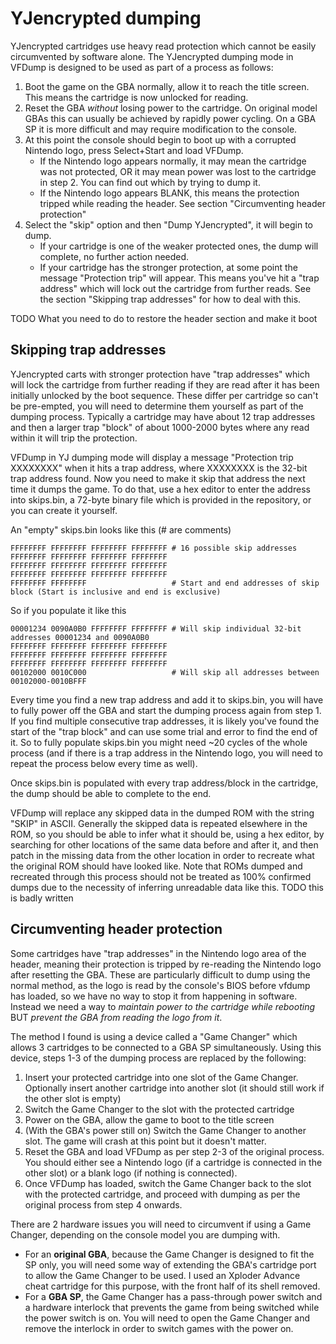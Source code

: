 YJencrypted dumping
===================

YJencrypted cartridges use heavy read protection which cannot be easily circumvented by software alone. The YJencrypted
dumping mode in VFDump is designed to be used as part of a process as follows:

1. Boot the game on the GBA normally, allow it to reach the title screen. This means the cartridge is now unlocked for
   reading.
2. Reset the GBA _without_ losing power to the cartridge. On original model GBAs this can usually be achieved by rapidly
   power cycling. On a GBA SP it is more difficult and may require modification to the console.
3. At this point the console should begin to boot up with a corrupted Nintendo logo, press Select+Start and load VFDump.
    * If the Nintendo logo appears normally, it may mean the cartridge was not protected, OR it may mean power was lost
      to the cartridge in step 2. You can find out which by trying to dump it.
    * If the Nintendo logo appears BLANK, this means the protection tripped while reading the header.
      See section "Circumventing header protection"
4. Select the "skip" option and then "Dump YJencrypted", it will begin to dump.
    * If your cartridge is one of the weaker protected ones, the dump will complete, no further action needed.
    * If your cartridge has the stronger protection, at some point the message "Protection trip" will appear.
      This means you've hit a "trap address" which will lock out the cartridge from further reads.
      See the section "Skipping trap addresses" for how to deal with this.

TODO What you need to do to restore the header section and make it boot

Skipping trap addresses
-----------------------

YJencrypted carts with stronger protection have "trap addresses" which will lock the cartridge from further reading if
they are read after it has been initially unlocked by the boot sequence. These differ per cartridge so can't be 
pre-empted, you will need to determine them yourself as part of the dumping process. Typically a cartridge may have
about 12 trap addresses and then a larger trap "block" of about 1000-2000 bytes where any read within it will trip the
protection.

VFDump in YJ dumping mode will display a message "Protection trip XXXXXXXX" when it hits a trap address, where XXXXXXXX
is the 32-bit trap address found. Now you need to make it skip that address the next time it dumps the game. To do that,
use a hex editor to enter the address into skips.bin, a 72-byte binary file which is provided in the repository, or you
can create it yourself.

An "empty" skips.bin looks like this (# are comments)

```
FFFFFFFF FFFFFFFF FFFFFFFF FFFFFFFF # 16 possible skip addresses
FFFFFFFF FFFFFFFF FFFFFFFF FFFFFFFF
FFFFFFFF FFFFFFFF FFFFFFFF FFFFFFFF
FFFFFFFF FFFFFFFF FFFFFFFF FFFFFFFF
FFFFFFFF FFFFFFFF                   # Start and end addresses of skip block (Start is inclusive and end is exclusive)
```

So if you populate it like this

```
00001234 0090A0B0 FFFFFFFF FFFFFFFF # Will skip individual 32-bit addresses 00001234 and 0090A0B0
FFFFFFFF FFFFFFFF FFFFFFFF FFFFFFFF
FFFFFFFF FFFFFFFF FFFFFFFF FFFFFFFF
FFFFFFFF FFFFFFFF FFFFFFFF FFFFFFFF
00102000 0010C000                   # Will skip all addresses between 00102000-0010BFFF
```

Every time you find a new trap address and add it to skips.bin, you will have to fully power off the GBA and start the 
dumping process again from step 1. If you find multiple consecutive trap addresses, it is likely you've found the start
of the "trap block" and can use some trial and error to find the end of it. So to fully populate skips.bin you might
need ~20 cycles of the whole process (and if there is a trap address in the Nintendo logo, you will need to repeat the
process below every time as well).

Once skips.bin is populated with every trap address/block in the cartridge, the dump should be able to complete to the
end.

VFDump will replace any skipped data in the dumped ROM with the string "SKIP" in ASCII. Generally the skipped data is
repeated elsewhere in the ROM, so you should be able to infer what it should be, using a hex editor, by searching for
other locations of the same data before and after it, and then patch in the missing data from the other location in
order to recreate what the original ROM should have looked like. Note that ROMs dumped and recreated through this
process should not be treated as 100% confirmed dumps due to the necessity of inferring unreadable data like this.
TODO this is badly written

Circumventing header protection
-------------------------------

Some cartridges have "trap addresses" in the Nintendo logo area of the header, meaning their protection is tripped by
re-reading the Nintendo logo after resetting the GBA. These are particularly difficult to dump using the normal method,
as the logo is read by the console's BIOS before vfdump has loaded, so we have no way to stop it from happening in
software. Instead we need a way to _maintain power to the cartridge while rebooting_ BUT _prevent the GBA from reading
the logo from it_.

The method I found is using a device called a "Game Changer" which allows 3 cartridges to be connected to a GBA SP
simultaneously. Using this device, steps 1-3 of the dumping process are replaced by the following:
1. Insert your protected cartridge into one slot of the Game Changer. Optionally insert another cartridge into
   another slot (it should still work if the other slot is empty)
2. Switch the Game Changer to the slot with the protected cartridge
3. Power on the GBA, allow the game to boot to the title screen
4. (With the GBA's power still on) Switch the Game Changer to another slot. The game will crash at this point but it
   doesn't matter.
5. Reset the GBA and load VFDump as per step 2-3 of the original process. You should either see a Nintendo logo (if a
   cartridge is connected in the other slot) or a blank logo (if nothing is connected).
6. Once VFDump has loaded, switch the Game Changer back to the slot with the protected cartridge, and proceed with
   dumping as per the original process from step 4 onwards.

There are 2 hardware issues you will need to circumvent if using a Game Changer, depending on the console model you are
dumping with.

* For an **original GBA**, because the Game Changer is designed to fit the SP only, you will need some way of extending
  the GBA's cartridge port to allow the Game Changer to be used. I used an Xploder Advance cheat cartridge for this
  purpose, with the front half of its shell removed.
* For a **GBA SP**, the Game Changer has a pass-through power switch and a hardware interlock that prevents the game
  from being switched while the power switch is on. You will need to open the Game Changer and remove the interlock in
  order to switch games with the power on.
